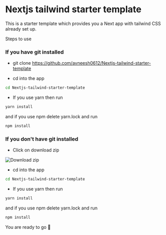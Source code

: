 
# Nextjs tailwind starter template

This is a starter template which provides you a Next app with tailwind CSS already set up.

Steps to use 

 ### If you have git installed 

* git clone https://github.com/avneesh0612/Nextjs-tailwind-starter-template
 
* cd into the app
```bash 
cd Nextjs-tailwind-starter-template
```
* If you use yarn then run 
```bash 
yarn install 
```
and if you use npm delete yarn.lock and run 
```bash 
npm install
```
### If you don't have git installed
* Click on download zip

![Download zip](https://res.cloudinary.com/dssvrf9oz/image/upload/v1622705456/Screenshot_2021-06-03_130034_txerpn.png)

* cd into the app
```bash 
cd Nextjs-tailwind-starter-template
```
* If you use yarn then run 
```bash 
yarn install 
```
and if you use npm delete yarn.lock and run 
```bash 
npm install
```
You are ready to go 🥳
